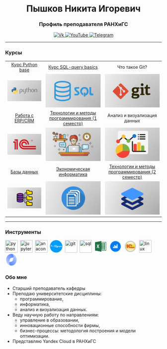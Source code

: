 <div id="header" align="center">
    <h1>Пышков Никита Игоревич</h1>
    <h3>Профиль преподавателя РАНХиГС</h3>
</div>

<div id="socials" align="center">
  <a href="https://vk.com/pyshkovni">
    <img src="https://img.shields.io/badge/Vk-blue?style=for-the-badge&logo=vk&logoColor=white" alt="Vk"/>
  </a>
  <a href="https://www.youtube.com/channel/UCFl8u5LGFv0UqhfP5whEoVA">
    <img src="https://img.shields.io/badge/YouTube-blue?style=for-the-badge&logo=youtube&logoColor=white" alt="YouTube"/>
  </a>
  <a href="https://t.me/pyshkovni">
    <img src="https://img.shields.io/badge/Telegram-blue?style=for-the-badge&logo=telegram&logoColor=white" alt="Telegram"/>
  </a>
</div>

---

### Курсы

| | | |
|:--:|:--:|:--:|
| [Курс Python base](https://pyshkovni.github.io/python_base/) | [Курс SQL-query basics](https://pyshkovni.github.io/sql_query_basics/) | Что такое Git? |
| [![](img/python_logo.png)](https://pyshkovni.github.io/python_base/) | [![](img/sql_logo_no.png)](https://pyshkovni.github.io/sql_query_basics/) | ![](img/git_logo.png) |
| [Работа с ERP/CRM](https://github.com/pyshkovni/crm-cases) | [Технологии и методы программирования (1 семестр)](https://github.com/pyshkovni/timp-course) | Анализ и визуализация данных |
| [![](img/erp_logo_no.png)](https://github.com/pyshkovni/crm-cases) | [![](img/cs_logo.png)](https://github.com/pyshkovni/timp-course) | [![](img/data_logo_no.png)]() |
| [Базы данных]() | [Экономическая информатика]() | [Технологии и методы программирования (2 семестр)]() |
| [![](img/db_logo_no.png)]() | [![](img/doc_logo_no.png)]() | [![](img/container_logo.png)]() |

---
### Инструменты

<img src="https://cdn.jsdelivr.net/gh/devicons/devicon/icons/python/python-original.svg" title="python" width="40" height="40"/>&nbsp;
<img src="https://cdn.jsdelivr.net/gh/devicons/devicon/icons/jupyter/jupyter-original.svg" title="jupyter" width="40" height="40"/>&nbsp;
<img src="https://cdn.jsdelivr.net/gh/devicons/devicon/icons/anaconda/anaconda-original.svg" title="anaconda" width="40" height="40"/>&nbsp;
<img src="img/aiogram_emb.png" title="aiogram" width="40" height="40"/>&nbsp;
<img src="https://cdn.jsdelivr.net/gh/devicons/devicon/icons/git/git-original.svg" title="git" width="40" height="40"/>&nbsp;
<img src="https://cdn.jsdelivr.net/gh/devicons/devicon/icons/postgresql/postgresql-original.svg" title="sql" width="40" height="40"/>&nbsp;
<img src="img/excel_emb.png" title="excel" width="40" height="40"/>&nbsp;
<img src="img/datalens_emb.png" title="datalens" width="40" height="40"/>&nbsp;
<img src="img/erp_emb.png" title="1C: Enterprise" width="40" height="40"/>&nbsp;
<img src="https://cdn.jsdelivr.net/gh/devicons/devicon/icons/linux/linux-original.svg" title="linux" width="40" height="40"/>&nbsp;
<img src="img/yandex_cloud_emb.png" title="yandex cloud" width="40" height="40"/>&nbsp;

### Обо мне

* Старший преподаватель кафедры
* Преподаю университетские дисциплины:
  * программирование,
  * информатика,
  * анализ и визуализация данных.
* Веду научную работу по направлениям:
  * управление в образовании,
  * инновационные способности фирмы,
  * бизнес-процессы: методология построения и модели оптимизации.
* Представляю Yandex Cloud в РАНХиГС

